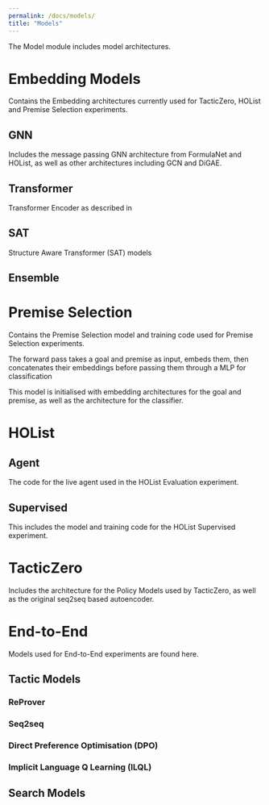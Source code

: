 ```yaml
---
permalink: /docs/models/
title: "Models"
---
```


The Model module includes model architectures.

# Embedding Models
Contains the Embedding architectures currently used for TacticZero, HOList and Premise Selection experiments.

## GNN
Includes the message passing GNN architecture from FormulaNet and HOList, as well as other architectures including
GCN and DiGAE.

## Transformer
Transformer Encoder as described in 

## SAT
Structure Aware Transformer (SAT) models

## Ensemble

# Premise Selection
Contains the Premise Selection model and training code used for Premise Selection experiments.

The forward pass takes a goal and premise as input, embeds them, then concatenates their
embeddings before passing them through a MLP for classification

This model is initialised with embedding architectures for the goal and premise, as well as the architecture for the classifier.

# HOList
## Agent
The code for the live agent used in the HOList Evaluation experiment.

## Supervised
This includes the model and training code for the HOList Supervised experiment. 

# TacticZero
Includes the architecture for the Policy Models used by TacticZero, as well as the original seq2seq based autoencoder.

# End-to-End
Models used for End-to-End experiments are found here. 

## Tactic Models
### ReProver

### Seq2seq

### Direct Preference Optimisation (DPO)

### Implicit Language Q Learning (ILQL)

## Search Models

